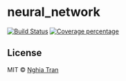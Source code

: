 # neural_network

[![Build Status][travis-image]][travis-url] [![Coverage percentage][coveralls-image]][coveralls-url]


## License
MIT © [Nghia Tran]()

[travis-image]: https://travis-ci.org/nghiattran/neural-network.svg?branch=master
[travis-url]: https://travis-ci.org/nghiattran/neural-network
[coveralls-image]: https://coveralls.io/repos/nghiattran/neural-network/badge.svg
[coveralls-url]: https://coveralls.io/github/nghiattran/neural-network